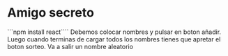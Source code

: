 <h1>Amigo secreto </h1>
```npm install react````
Debemos colocar nombres y pulsar en boton añadir. Luego cuando terminas de cargar todos los nombres tienes que apretar el boton sorteo. Va a salir un nombre aleatorio
